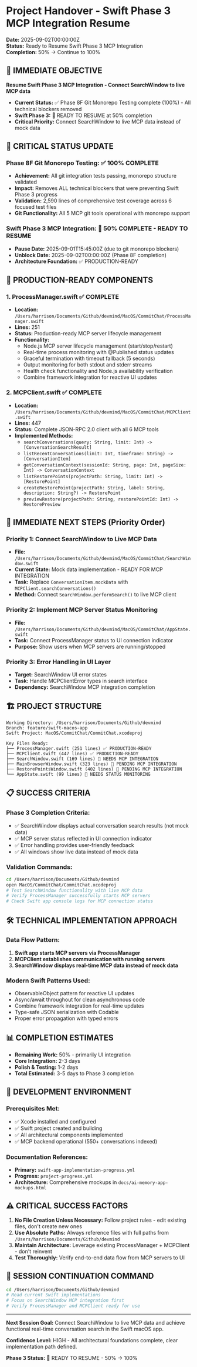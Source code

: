 # Project Handover - Swift Phase 3 MCP Integration Resume

**Date:** 2025-09-02T00:00:00Z  
**Status:** Ready to Resume Swift Phase 3 MCP Integration  
**Completion:** 50% → Continue to 100%

## 🎯 IMMEDIATE OBJECTIVE

**Resume Swift Phase 3 MCP Integration - Connect SearchWindow to live MCP data**

- **Current Status:** ✅ Phase 8F Git Monorepo Testing complete (100%) - All technical blockers removed
- **Swift Phase 3:** 🔄 READY TO RESUME at 50% completion
- **Critical Priority:** Connect SearchWindow to live MCP data instead of mock data

## 🚀 CRITICAL STATUS UPDATE

### Phase 8F Git Monorepo Testing: ✅ 100% COMPLETE
- **Achievement:** All git integration tests passing, monorepo structure validated
- **Impact:** Removes ALL technical blockers that were preventing Swift Phase 3 progress
- **Validation:** 2,590 lines of comprehensive test coverage across 6 focused test files
- **Git Functionality:** All 5 MCP git tools operational with monorepo support

### Swift Phase 3 MCP Integration: 🔄 50% COMPLETE - READY TO RESUME
- **Pause Date:** 2025-09-01T15:45:00Z (due to git monorepo blockers)
- **Unblock Date:** 2025-09-02T00:00:00Z (Phase 8F completion)
- **Architecture Foundation:** ✅ PRODUCTION-READY

## 📁 PRODUCTION-READY COMPONENTS

### 1. ProcessManager.swift ✅ COMPLETE
- **Location:** `/Users/harrison/Documents/Github/devmind/MacOS/CommitChat/ProcessManager.swift`
- **Lines:** 251
- **Status:** Production-ready MCP server lifecycle management
- **Functionality:**
  - Node.js MCP server lifecycle management (start/stop/restart)
  - Real-time process monitoring with @Published status updates
  - Graceful termination with timeout fallback (5 seconds)
  - Output monitoring for both stdout and stderr streams
  - Health check functionality and Node.js availability verification
  - Combine framework integration for reactive UI updates

### 2. MCPClient.swift ✅ COMPLETE
- **Location:** `/Users/harrison/Documents/Github/devmind/MacOS/CommitChat/MCPClient.swift`
- **Lines:** 447
- **Status:** Complete JSON-RPC 2.0 client with all 6 MCP tools
- **Implemented Methods:**
  - `searchConversations(query: String, limit: Int) -> [ConversationSearchResult]`
  - `listRecentConversations(limit: Int, timeframe: String) -> [ConversationItem]`
  - `getConversationContext(sessionId: String, page: Int, pageSize: Int) -> ConversationContext`
  - `listRestorePoints(projectPath: String, limit: Int) -> [RestorePoint]`
  - `createRestorePoint(projectPath: String, label: String, description: String?) -> RestorePoint`
  - `previewRestore(projectPath: String, restorePointId: Int) -> RestorePreview`

## 🎯 IMMEDIATE NEXT STEPS (Priority Order)

### Priority 1: Connect SearchWindow to Live MCP Data
- **File:** `/Users/harrison/Documents/Github/devmind/MacOS/CommitChat/SearchWindow.swift`
- **Current State:** Mock data implementation - READY FOR MCP INTEGRATION
- **Task:** Replace `ConversationItem.mockData` with `MCPClient.searchConversations()`
- **Method:** Connect `SearchWindow.performSearch()` to live MCP client

### Priority 2: Implement MCP Server Status Monitoring
- **File:** `/Users/harrison/Documents/Github/devmind/MacOS/CommitChat/AppState.swift`
- **Task:** Connect ProcessManager status to UI connection indicator
- **Purpose:** Show users when MCP servers are running/stopped

### Priority 3: Error Handling in UI Layer
- **Target:** SearchWindow UI error states
- **Task:** Handle MCPClientError types in search interface
- **Dependency:** SearchWindow MCP integration completion

## 🏗️ PROJECT STRUCTURE

```
Working Directory: /Users/harrison/Documents/Github/devmind
Branch: feature/swift-macos-app
Swift Project: MacOS/CommitChat/CommitChat.xcodeproj

Key Files Ready:
├── ProcessManager.swift (251 lines) ✅ PRODUCTION-READY
├── MCPClient.swift (447 lines) ✅ PRODUCTION-READY
├── SearchWindow.swift (169 lines) 🔄 NEEDS MCP INTEGRATION
├── MainBrowserWindow.swift (323 lines) 📝 PENDING MCP INTEGRATION
├── RestorePointsWindow.swift (402 lines) 📝 PENDING MCP INTEGRATION
└── AppState.swift (99 lines) 📝 NEEDS STATUS MONITORING
```

## 📋 SUCCESS CRITERIA

### Phase 3 Completion Criteria:
- ✅ SearchWindow displays actual conversation search results (not mock data)
- ✅ MCP server status reflected in UI connection indicator
- ✅ Error handling provides user-friendly feedback
- ✅ All windows show live data instead of mock data

### Validation Commands:
```bash
cd /Users/harrison/Documents/Github/devmind
open MacOS/CommitChat/CommitChat.xcodeproj
# Test SearchWindow functionality with live MCP data
# Verify ProcessManager successfully starts MCP servers
# Check Swift app console logs for MCP connection status
```

## 🛠️ TECHNICAL IMPLEMENTATION APPROACH

### Data Flow Pattern:
1. **Swift app starts MCP servers via ProcessManager**
2. **MCPClient establishes communication with running servers**
3. **SearchWindow displays real-time MCP data instead of mock data**

### Modern Swift Patterns Used:
- ObservableObject pattern for reactive UI updates
- Async/await throughout for clean asynchronous code
- Combine framework integration for real-time updates
- Type-safe JSON serialization with Codable
- Proper error propagation with typed errors

## 📊 COMPLETION ESTIMATES

- **Remaining Work:** 50% - primarily UI integration
- **Core Integration:** 2-3 days
- **Polish & Testing:** 1-2 days
- **Total Estimated:** 3-5 days to Phase 3 completion

## 🔧 DEVELOPMENT ENVIRONMENT

### Prerequisites Met:
- ✅ Xcode installed and configured
- ✅ Swift project created and building
- ✅ All architectural components implemented
- ✅ MCP backend operational (550+ conversations indexed)

### Documentation References:
- **Primary:** `swift-app-implementation-progress.yml`
- **Progress:** `project-progress.yml`
- **Architecture:** Comprehensive mockups in `docs/ai-memory-app-mockups.html`

## ⚠️ CRITICAL SUCCESS FACTORS

1. **No File Creation Unless Necessary:** Follow project rules - edit existing files, don't create new ones
2. **Use Absolute Paths:** Always reference files with full paths from `/Users/harrison/Documents/Github/devmind`
3. **Maintain Architecture:** Leverage existing ProcessManager + MCPClient - don't reinvent
4. **Test Thoroughly:** Verify end-to-end data flow from MCP servers to UI

## 🎯 SESSION CONTINUATION COMMAND

```bash
cd /Users/harrison/Documents/Github/devmind
# Read current Swift implementations
# Focus on SearchWindow MCP integration first
# Verify ProcessManager and MCPClient ready for use
```

---

**Next Session Goal:** Connect SearchWindow to live MCP data and achieve functional real-time conversation search in the Swift macOS app.

**Confidence Level:** HIGH - All architectural foundations complete, clear implementation path defined.

**Phase 3 Status:** 🔄 READY TO RESUME - 50% → 100%
